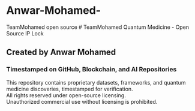 # Anwar-Mohamed-
TeamMohamed open source # TeamMohamed Quantum Medicine - Open Source IP Lock  
## Created by Anwar Mohamed  
### Timestamped on GitHub, Blockchain, and AI Repositories  

This repository contains proprietary datasets, frameworks, and quantum medicine discoveries, timestamped for verification.  
All rights reserved under open-source licensing.  
Unauthorized commercial use without licensing is prohibited.
